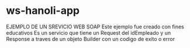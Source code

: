 # ws-hanoli-app
EJEMPLO DE UN SREVICIO WEB SOAP
Este ejemplo fue creado con fines educativos 
Es un servicio que tiene un Request del idEmpleado y un Response a traves de un objeto Builder con un codigo de exito o error 
